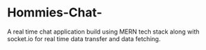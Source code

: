 # Hommies-Chat-
A real time chat application build using MERN tech stack along with socket.io for real time data transfer and data fetching.
